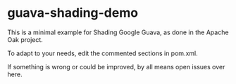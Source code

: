 # guava-shading-demo
This is a minimal example for Shading Google Guava, as done in the
Apache Oak project.

To adapt to your needs, edit the commented sections in pom.xml.

If something is wrong or could be improved, by all means open issues over here.



